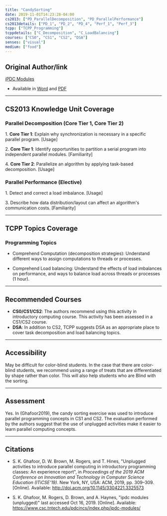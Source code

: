 ```yaml
---
title: "CandySorting"
date: 2019-11-01T14:23:28-04:00
cs2013: ["PD_ParallelDecomposition", "PD_ParallelPerformance"]
cs2013details: ["PD_1", "PD_2", "PD_4", "Perf_1", "Perf_3"]
tcpp: ["TCPP_Programming"]
tcppdetails: ["C_Decomposition", "C_LoadBalancing"]
courses: ["CS0", "CS1", "CS2", "DSA"]
senses: ["visual"]
medium: ["food"]
---
```


## Original Author/link

[iPDC Modules](https://www.csc.tntech.edu/pdcincs/index.php/ipdc-modules/)

* Available in [Word](https://www.csc.tntech.edu/pdcincs/resources/modules/unplugged/m&m_sorting/M&M%20Sorting.docx) and [PDF](https://www.csc.tntech.edu/pdcincs/resources/modules/unplugged/m&m_sorting/M&M%20Sorting.pdf)


---

## CS2013 Knowledge Unit Coverage

### Parallel Decomposition (Core Tier 1, Core Tier 2)

1\. **Core Tier 1**: Explain why synchronization is necessary in a specific parallel program. [Usage]

2\. **Core Tier 1**: Identify opportunities to partition a serial program into independent parallel modules. [Familiarity]

4\. **Core Tier 2**: Parallelize an algorithm by applying task-based decomposition. [Usage] 

### Parallel Performance (Elective)

1\. Detect and correct a load imbalance. [Usage]

3\. Describe how data distribution/layout can affect an algorithm's communication costs. [Familiarity]
	
---



## TCPP Topics Coverage

### Programming Topics

* Comprehend Computation (decomposition strategies): Understand different ways to assign computations to threads or processes.

* Comprehend Load balancing: Understand the effects of load imbalances on performance, and ways to balance load across threads or processes (1 hour).

---

## Recommended Courses

* **CS0/CS1/CS2**: The authors recommend using this activity in introductory 
  computing course. This activity has been assessed in a CS1/CS2 course.
* **DSA**: In addition to CS2, TCPP suggests DSA as an appropriate place to cover task decomposition and load balancing topics.

---

## Accessibility

May be difficult for color-blind students. In the case that there are 
color-blind students, we recommend using a range of treats that are 
differentiated by shape rather than color. This will also help students 
who are Blind with the sorting.

---


## Assessment 

Yes. In (Ghafoor2019), the candy sorting exercise was used to introduce 
parallel programming concepts in CS1 and CS2. The evaluation performed by 
the authors suggest that the use of unplugged activities make it easier to 
learn parallel computing concepts.

---

## Citations

* S. K. Ghafoor, D. W. Brown, M. Rogers, and T. Hines, "Unplugged activities 
  to introduce parallel computing in introductory programming classes: An 
  experience report", in *Proceedings of the 2019 ACM Conference on Innovation 
  and Technology in Computer Science Education (ITiCSE'19)*. New York, NY, 
  USA: ACM, 2019, pp. 309–309. [Online]. Available: 
  http://doi.acm.org/10.1145/3304221.3325573

* S. K. Ghafoor, M. Rogers, D. Brown, and A. Haynes, "ipdc modules (unplugged)" 
  last accessed Oct 16, 2019. [Online]. Available: https://www.csc.tntech.edu/pdcincs/index.php/ipdc-modules/

